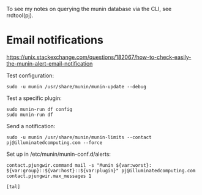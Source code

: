 To see my notes on querying the munin database via the CLI, see rrdtool(pj).

# Email notifications

https://unix.stackexchange.com/questions/182067/how-to-check-easily-the-munin-alert-email-notification

Test configuration:

```
sudo -u munin /usr/share/munin/munin-update --debug
```

Test a specific plugin:

```
sudo munin-run df config
sudo munin-run df
```

Send a notification:

```
sudo -u munin /usr/share/munin/munin-limits --contact pj@illuminatedcomputing.com --force
```

Set up in /etc/munin/munin-conf.d/alerts:

```
contact.pjungwir.command mail -s "Munin ${var:worst}: ${var:group}::${var:host}::${var:plugin}" pj@illuminatedcomputing.com
contact.pjungwir.max_messages 1

[tal]
```

